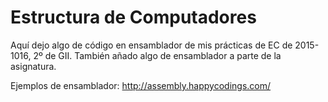 # Estructura de Computadores

Aquí dejo algo de código en ensamblador de mis prácticas de EC de 2015-1016, 2º de GII. También añado algo de ensamblador a parte de la asignatura. 

Ejemplos de ensamblador: http://assembly.happycodings.com/

